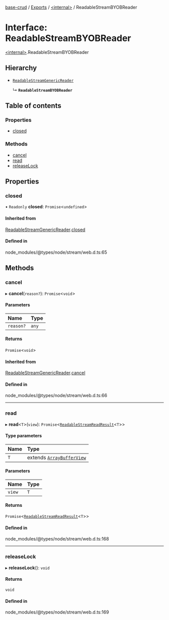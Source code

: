 [base-crud](../README.md) / [Exports](../modules.md) / [\<internal\>](../modules/internal_.md) / ReadableStreamBYOBReader

# Interface: ReadableStreamBYOBReader

[\<internal\>](../modules/internal_.md).ReadableStreamBYOBReader

## Hierarchy

- [`ReadableStreamGenericReader`](internal_.ReadableStreamGenericReader.md)

  ↳ **`ReadableStreamBYOBReader`**

## Table of contents

### Properties

- [closed](internal_.ReadableStreamBYOBReader.md#closed)

### Methods

- [cancel](internal_.ReadableStreamBYOBReader.md#cancel)
- [read](internal_.ReadableStreamBYOBReader.md#read)
- [releaseLock](internal_.ReadableStreamBYOBReader.md#releaselock)

## Properties

### closed

• `Readonly` **closed**: `Promise`\<`undefined`\>

#### Inherited from

[ReadableStreamGenericReader](internal_.ReadableStreamGenericReader.md).[closed](internal_.ReadableStreamGenericReader.md#closed)

#### Defined in

node_modules/@types/node/stream/web.d.ts:65

## Methods

### cancel

▸ **cancel**(`reason?`): `Promise`\<`void`\>

#### Parameters

| Name | Type |
| :------ | :------ |
| `reason?` | `any` |

#### Returns

`Promise`\<`void`\>

#### Inherited from

[ReadableStreamGenericReader](internal_.ReadableStreamGenericReader.md).[cancel](internal_.ReadableStreamGenericReader.md#cancel)

#### Defined in

node_modules/@types/node/stream/web.d.ts:66

___

### read

▸ **read**\<`T`\>(`view`): `Promise`\<[`ReadableStreamReadResult`](../modules/internal_.md#readablestreamreadresult)\<`T`\>\>

#### Type parameters

| Name | Type |
| :------ | :------ |
| `T` | extends [`ArrayBufferView`](internal_.ArrayBufferView.md) |

#### Parameters

| Name | Type |
| :------ | :------ |
| `view` | `T` |

#### Returns

`Promise`\<[`ReadableStreamReadResult`](../modules/internal_.md#readablestreamreadresult)\<`T`\>\>

#### Defined in

node_modules/@types/node/stream/web.d.ts:168

___

### releaseLock

▸ **releaseLock**(): `void`

#### Returns

`void`

#### Defined in

node_modules/@types/node/stream/web.d.ts:169
